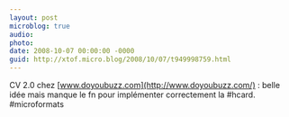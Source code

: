 ```yaml
---
layout: post
microblog: true
audio: 
photo: 
date: 2008-10-07 00:00:00 -0000
guid: http://xtof.micro.blog/2008/10/07/t949998759.html
---
```

CV 2.0 chez [www.doyoubuzz.com](http://www.doyoubuzz.com/) : belle idée mais manque le fn pour implémenter correctement la #hcard. #microformats
